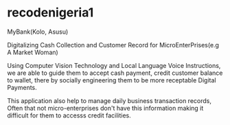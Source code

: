 # recodenigeria1
MyBank(Kolo, Asusu)

Digitalizing Cash Collection and Customer Record for MicroEnterPrises(e.g A Market Woman)

Using Computer Vision Technology and Local Language Voice Instructions, we are able to guide them to accept cash payment, credit customer balance to wallet, there by socially engineering them to be more receptable Digital Payments.

This application also help to manage daily business transaction records, Often that not micro-enterprises don't have this information making it difficult for them to accesss credit facilities.
